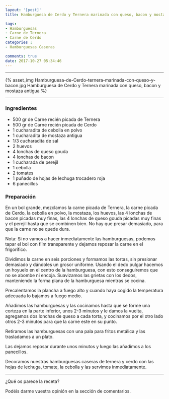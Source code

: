 ```yaml
---
layout: '[post]'
title: Hamburguesa de Cerdo y Ternera marinada con queso, bacon y mostaza antigua

tags:
- Hamburguesas
- Carne de Ternera
- Carne de Cerdo
categories :
- Hamburguesas Caseras

comments: true
date: 2017-10-27 05:34:46
---
```

---
{% asset_img Hamburguesa-de-Cerdo-ternera-marinada-con-queso-y-bacon.jpg Hamburguesa de Cerdo y Ternera marinada con queso, bacon y mostaza antigua %}


---


### Ingredientes

- 500 gr de Carne recién picada de Ternera
- 500 gr de Carne recién picada de Cerdo
- 1 cucharadita de cebolla en polvo
- 1 cucharadita de mostaza antigua
- 1/3 cucharadita de sal
- 2 huevos
- 4 lonchas de queso gouda
- 4 lonchas de bacon
- 1 cucharada de perejil
- 1 cebolla
- 2 tomates
- 1 puñado de hojas de lechuga trocadero roja
- 6 panecillos

### Preparación

En un bol grande, mezclamos la carne picada de Ternera, la carne picada de Cerdo, la cebolla en polvo, la mostaza, los huevos, las 4 lonchas de bacon picadas muy finas, las 4 lonchas de queso gouda picadas muy finas y el perejil hasta que se combinen bien. No
hay que presar demasiado, para que la carne no se quede dura.

Nota: Si no vamos a hacer inmediatamente las hamburguesas, podemos tapar el bol con film transparente y dejamos reposar la carne en el frigorífico.

Dividimos la carne en seis porciones y formamos las tortas, sin presionar demasiado y dándoles un grosor uniforme. Usando el dedo pulgar hacemos un hoyuelo en el centro de la hamburguesa, con esto conseguiremos que no se abombe ni encoja.
Suavizamos las grietas con los dedos, manteniendo la forma plana de la hamburguesa mientras se cocina.

Precalentamos la plancha a fuego alto y cuando haya cogido la temperatura adecuada lo bajamos a fuego medio.

Añadimos las hamburguesas y las cocinamos hasta que se forme una corteza en la parte inferior,  unos
2-3 minutos y le damos la vuelta, agregamos dos lonchas de queso a cada torta, y cocinamos por el otro lado otros 2-3 minutos para que la carne este en su punto.

Retiramos las hamburguesas con una pala para fritos metálica y las trasladamos a un plato.

Las dejamos reposar durante unos minutos y luego las añadimos a los panecillos.

Decoramos nuestras hamburguesas caseras de ternera y cerdo con las hojas de lechuga, tomate, la cebolla y las servimos inmediatamente.



---



¿Qué os parece la receta?

Podéis darme vuestra opinión en la sección de comentarios.
